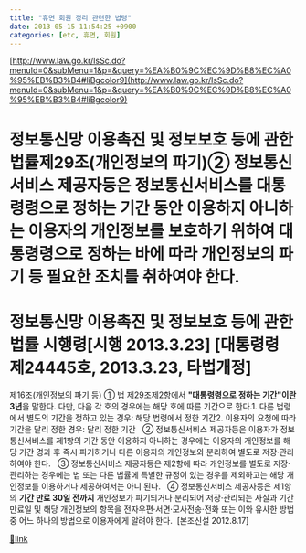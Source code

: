 ```yaml
---
title: "휴면 회원 정리 관련한 법령"
date: 2013-05-15 11:54:25 +0900
categories: [etc, 휴면, 회원]
---
```


[http://www.law.go.kr/lsSc.do?menuId=0&subMenu=1&p=&query=%EA%B0%9C%EC%9D%B8%EC%A0%95%EB%B3%B4#liBgcolor9](http://www.law.go.kr/lsSc.do?menuId=0&subMenu=1&p=&query=%EA%B0%9C%EC%9D%B8%EC%A0%95%EB%B3%B4#liBgcolor9)  
# 정보통신망 이용촉진 및 정보보호 등에 관한 법률제29조(개인정보의 파기)② 정보통신서비스 제공자등은 정보통신서비스를 대통령령으로 정하는 기간 동안 이용하지 아니하는 이용자의 개인정보를 보호하기 위하여 대통령령으로 정하는 바에 따라 개인정보의 파기 등 필요한 조치를 취하여야 한다.    &#xD;
  &#xD;
# 정보통신망 이용촉진 및 정보보호 등에 관한 법률 시행령[시행 2013.3.23] [대통령령 제24445호, 2013.3.23, 타법개정]  &#xD;
제16조(개인정보의 파기 등) ① 법 제29조제2항에서 **"대통령령으로 정하는 기간"이란 3년**을 말한다. 다만, 다음 각 호의 경우에는 해당 호에 따른 기간으로 한다.1. 다른 법령에서 별도의 기간을 정하고 있는 경우: 해당 법령에서 정한 기간2. 이용자의 요청에 따라 기간을 달리 정한 경우: 달리 정한 기간   ② 정보통신서비스 제공자등은 이용자가 정보통신서비스를 제1항의 기간 동안 이용하지 아니하는 경우에는 이용자의 개인정보를 해당 기간 경과 후 즉시 파기하거나 다른 이용자의 개인정보와 분리하여 별도로 저장·관리하여야 한다.   ③ 정보통신서비스 제공자등은 제2항에 따라 개인정보를 별도로 저장·관리하는 경우에는 법 또는 다른 법률에 특별한 규정이 있는 경우를 제외하고는 해당 개인정보를 이용하거나 제공하여서는 아니 된다.   ④ 정보통신서비스 제공자등은 제1항의 **기간 만료 30일 전까지** 개인정보가 파기되거나 분리되어 저장·관리되는 사실과 기간 만료일 및 해당 개인정보의 항목을 전자우편·서면·모사전송·전화 또는 이와 유사한 방법 중 어느 하나의 방법으로 이용자에게 알려야 한다.  [본조신설 2012.8.17]  



[🔗link](http://www.mins01.com/mh/tech/read/834)